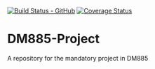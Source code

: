 [![Build Status - GitHub](https://github.com/TroelsLind/DM885-Project/workflows/pytest/badge.svg)](https://github.com/TroelsLind/DM885-Project/actions?query=workflow%3Apytest)
[![Coverage Status](https://coveralls.io/repos/github/TroelsLind/DM885-Project/badge.svg?branch=main)](https://coveralls.io/github/TroelsLind/DM885-Project?branch=main)

# DM885-Project
A repository for the mandatory project in DM885
